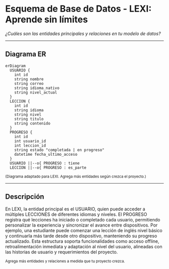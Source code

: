 # Esquema de Base de Datos - LEXI: Aprende sin límites

_¿Cuáles son las entidades principales y relaciones en tu modelo de datos?_

---

## Diagrama ER

```mermaid
erDiagram
  USUARIO {
    int id
    string nombre
    string correo
    string idioma_nativo
    string nivel_actual
  }
  LECCION {
    int id
    string idioma
    string nivel
    string titulo
    string contenido
  }
  PROGRESO {
    int id
    int usuario_id
    int leccion_id
    string estado "completada | en progreso"
    datetime fecha_ultimo_acceso
  }
  USUARIO ||--o{ PROGRESO : tiene
  LECCION ||--o{ PROGRESO : es_parte
```
<small>(Diagrama adaptado para LEXI. Agrega más entidades según crezca el proyecto.)</small>

---

## Descripción

En LEXI, la entidad principal es el USUARIO, quien puede acceder a múltiples LECCIONES de diferentes idiomas y niveles. El PROGRESO registra qué lecciones ha iniciado o completado cada usuario, permitiendo personalizar la experiencia y sincronizar el avance entre dispositivos. Por ejemplo, una estudiante puede comenzar una lección de inglés nivel básico y continuarla más tarde desde otro dispositivo, manteniendo su progreso actualizado. Esta estructura soporta funcionalidades como acceso offline, retroalimentación inmediata y adaptación al nivel del usuario, alineadas con las historias de usuario y requerimientos del proyecto.

<small>Agrega más entidades y relaciones a medida que tu proyecto crezca.</small>
